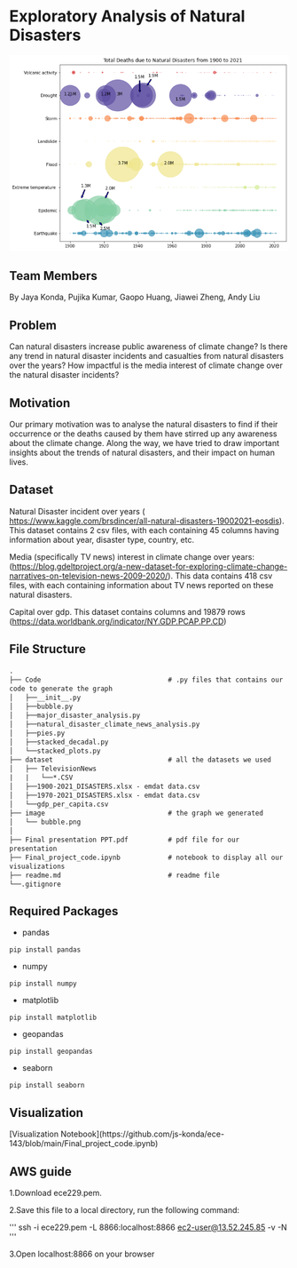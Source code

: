<h1>Exploratory Analysis of Natural Disasters</h1>

![alt text](image/bubble.png)

<h2>Team Members</h2>

By Jaya Konda, Pujika Kumar, Gaopo Huang, Jiawei Zheng, Andy Liu

<h2>Problem </h2>

Can natural disasters increase public awareness of climate change?
Is there any trend in natural disaster incidents and casualties from natural disasters over the years? 
How impactful is the media interest of climate change over the natural disaster incidents?

<h2> Motivation </h2>
Our primary motivation was to analyse the natural disasters to find if their occurrence or the deaths caused by them have stirred up any awareness about the climate change. Along the way, we have tried to draw important insights about the trends of natural disasters, and their impact on human lives.

<h2>Dataset</h2>

Natural Disaster incident over years ( https://www.kaggle.com/brsdincer/all-natural-disasters-19002021-eosdis). This dataset contains 2 csv files, with each containing 45 columns having information about year, disaster type, country, etc. 

Media (specifically TV news) interest in climate change over years: (https://blog.gdeltproject.org/a-new-dataset-for-exploring-climate-change-narratives-on-television-news-2009-2020/). This data contains 418 csv files, with each containing information about TV news reported on these natural disasters. 

Capital over gdp. This dataset contains columns and 19879 rows
(https://data.worldbank.org/indicator/NY.GDP.PCAP.PP.CD)

<h2>File Structure</h2>

    .
    ├── Code                                # .py files that contains our code to generate the graph
    │   ├──__init__.py
    │   ├──bubble.py
    │   ├──major_disaster_analysis.py
    │   ├──natural_disaster_climate_news_analysis.py
    │   ├──pies.py  
    │   ├──stacked_decadal.py
    │   └──stacked_plots.py  
    ├── dataset				                # all the datasets we used
    │   ├── TelevisionNews
    |   |   └──*.CSV
    │   ├──1900-2021_DISASTERS.xlsx - emdat data.csv
    │   ├──1970-2021_DISASTERS.xlsx - emdat data.csv
    │   └──gdp_per_capita.csv
    ├── image                               # the graph we generated
    │   └── bubble.png
    │   
    ├── Final presentation PPT.pdf          # pdf file for our presentation
    ├── Final_project_code.ipynb		    # notebook to display all our visualizations
    ├── readme.md							# readme file
    └──.gitignore

<h2>Required Packages</h2>

* pandas

```
pip install pandas
```

* numpy

```
pip install numpy
```

* matplotlib

```
pip install matplotlib
```

* geopandas

```
pip install geopandas
```

* seaborn

```
pip install seaborn
```

<h2> Visualization </h2>
[Visualization Notebook](https://github.com/js-konda/ece-143/blob/main/Final_project_code.ipynb)

<h2> AWS guide </h2>

1.Download ece229.pem.

2.Save this file to a local directory, run the following command:

'''
ssh -i ece229.pem -L 8866:localhost:8866 ec2-user@13.52.245.85 -v -N
'''

3.Open localhost:8866 on your browser
